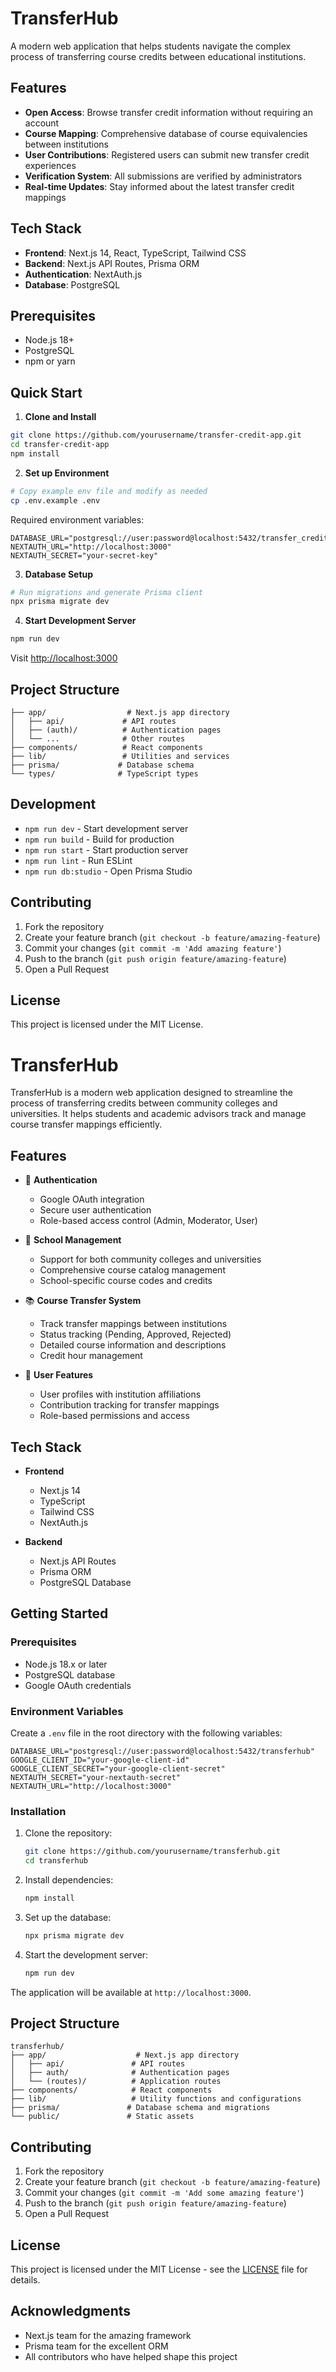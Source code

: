 # TransferHub

A modern web application that helps students navigate the complex process of transferring course credits between educational institutions.

## Features

- **Open Access**: Browse transfer credit information without requiring an account
- **Course Mapping**: Comprehensive database of course equivalencies between institutions
- **User Contributions**: Registered users can submit new transfer credit experiences
- **Verification System**: All submissions are verified by administrators
- **Real-time Updates**: Stay informed about the latest transfer credit mappings

## Tech Stack

- **Frontend**: Next.js 14, React, TypeScript, Tailwind CSS
- **Backend**: Next.js API Routes, Prisma ORM
- **Authentication**: NextAuth.js
- **Database**: PostgreSQL

## Prerequisites

- Node.js 18+
- PostgreSQL
- npm or yarn

## Quick Start

1. **Clone and Install**
```bash
git clone https://github.com/yourusername/transfer-credit-app.git
cd transfer-credit-app
npm install
```

2. **Set up Environment**
```bash
# Copy example env file and modify as needed
cp .env.example .env
```

Required environment variables:
```env
DATABASE_URL="postgresql://user:password@localhost:5432/transfer_credit_db"
NEXTAUTH_URL="http://localhost:3000"
NEXTAUTH_SECRET="your-secret-key"
```

3. **Database Setup**
```bash
# Run migrations and generate Prisma client
npx prisma migrate dev
```

4. **Start Development Server**
```bash
npm run dev
```

Visit [http://localhost:3000](http://localhost:3000)

## Project Structure

```
├── app/                  # Next.js app directory
│   ├── api/             # API routes
│   ├── (auth)/          # Authentication pages
│   └── ...              # Other routes
├── components/          # React components
├── lib/                 # Utilities and services
├── prisma/             # Database schema
└── types/              # TypeScript types
```

## Development

- `npm run dev` - Start development server
- `npm run build` - Build for production
- `npm run start` - Start production server
- `npm run lint` - Run ESLint
- `npm run db:studio` - Open Prisma Studio

## Contributing

1. Fork the repository
2. Create your feature branch (`git checkout -b feature/amazing-feature`)
3. Commit your changes (`git commit -m 'Add amazing feature'`)
4. Push to the branch (`git push origin feature/amazing-feature`)
5. Open a Pull Request

## License

This project is licensed under the MIT License.

# TransferHub

TransferHub is a modern web application designed to streamline the process of transferring credits between community colleges and universities. It helps students and academic advisors track and manage course transfer mappings efficiently.

## Features

- 🔐 **Authentication**
  - Google OAuth integration
  - Secure user authentication
  - Role-based access control (Admin, Moderator, User)

- 🏫 **School Management**
  - Support for both community colleges and universities
  - Comprehensive course catalog management
  - School-specific course codes and credits

- 📚 **Course Transfer System**
  - Track transfer mappings between institutions
  - Status tracking (Pending, Approved, Rejected)
  - Detailed course information and descriptions
  - Credit hour management

- 👥 **User Features**
  - User profiles with institution affiliations
  - Contribution tracking for transfer mappings
  - Role-based permissions and access

## Tech Stack

- **Frontend**
  - Next.js 14
  - TypeScript
  - Tailwind CSS
  - NextAuth.js

- **Backend**
  - Next.js API Routes
  - Prisma ORM
  - PostgreSQL Database

## Getting Started

### Prerequisites

- Node.js 18.x or later
- PostgreSQL database
- Google OAuth credentials

### Environment Variables

Create a `.env` file in the root directory with the following variables:

```env
DATABASE_URL="postgresql://user:password@localhost:5432/transferhub"
GOOGLE_CLIENT_ID="your-google-client-id"
GOOGLE_CLIENT_SECRET="your-google-client-secret"
NEXTAUTH_SECRET="your-nextauth-secret"
NEXTAUTH_URL="http://localhost:3000"
```

### Installation

1. Clone the repository:
   ```bash
   git clone https://github.com/yourusername/transferhub.git
   cd transferhub
   ```

2. Install dependencies:
   ```bash
   npm install
   ```

3. Set up the database:
   ```bash
   npx prisma migrate dev
   ```

4. Start the development server:
   ```bash
   npm run dev
   ```

The application will be available at `http://localhost:3000`.

## Project Structure

```
transferhub/
├── app/                    # Next.js app directory
│   ├── api/               # API routes
│   ├── auth/              # Authentication pages
│   └── (routes)/          # Application routes
├── components/            # React components
├── lib/                   # Utility functions and configurations
├── prisma/               # Database schema and migrations
└── public/               # Static assets
```

## Contributing

1. Fork the repository
2. Create your feature branch (`git checkout -b feature/amazing-feature`)
3. Commit your changes (`git commit -m 'Add some amazing feature'`)
4. Push to the branch (`git push origin feature/amazing-feature`)
5. Open a Pull Request

## License

This project is licensed under the MIT License - see the [LICENSE](LICENSE) file for details.

## Acknowledgments

- Next.js team for the amazing framework
- Prisma team for the excellent ORM
- All contributors who have helped shape this project
